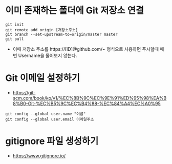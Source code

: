 # 이미 존재하는 폴더에 Git 저장소 연결
```
git init
git remote add origin [저장소주소]
git branch --set-upstream-to=origin/master master
git pull
```
- 이때 저장소 주소를 https://[ID]@github.com/~ 형식으로 사용하면 푸시할때 매번 Username을 물어보지 않는다.

# Git 이메일 설정하기
- https://git-scm.com/book/ko/v1/%EC%8B%9C%EC%9E%91%ED%95%98%EA%B8%B0-Git-%EC%B5%9C%EC%B4%88-%EC%84%A4%EC%A0%95
```
git config --global user.name "이름"
git config --global user.email 이메일주소

```

# gitignore 파일 생성하기
- https://www.gitignore.io/